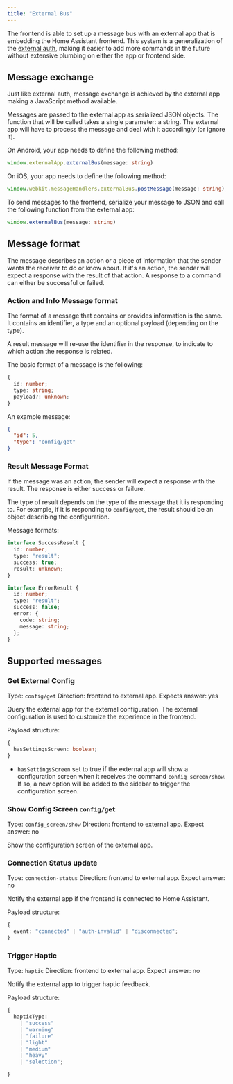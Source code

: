 ```yaml
---
title: "External Bus"
---
```


The frontend is able to set up a message bus with an external app that is embedding the Home Assistant frontend. This system is a generalization of the [external auth](frontend_external_auth.md), making it easier to add more commands in the future without extensive plumbing on either the app or frontend side.

## Message exchange

Just like external auth, message exchange is achieved by the external app making a JavaScript method available.

Messages are passed to the external app as serialized JSON objects. The function that will be called takes a single parameter: a string. The external app will have to process the message and deal with it accordingly (or ignore it).

On Android, your app needs to define the following method:

```ts
window.externalApp.externalBus(message: string)
```

On iOS, your app needs to define the following method:

```ts
window.webkit.messageHandlers.externalBus.postMessage(message: string);
```

To send messages to the frontend, serialize your message to JSON and call the following function from the external app:

```ts
window.externalBus(message: string)
```

## Message format

The message describes an action or a piece of information that the sender wants the receiver to do or know about. If it's an action, the sender will expect a response with the result of that action. A response to a command can either be successful or failed.

### Action and Info Message format

The format of a message that contains or provides information is the same. It contains an identifier, a type and an optional payload (depending on the type).

A result message will re-use the identifier in the response, to indicate to which action the response is related.

The basic format of a message is the following:

```ts
{
  id: number;
  type: string;
  payload?: unknown;
}
```

An example message:

```json
{
  "id": 5,
  "type": "config/get"
}
```

### Result Message Format

If the message was an action, the sender will expect a response with the result. The response is either success or failure.

The type of result depends on the type of the message that it is responding to. For example, if it is responding to `config/get`, the result should be an object describing the configuration.

Message formats:

```ts
interface SuccessResult {
  id: number;
  type: "result";
  success: true;
  result: unknown;
}

interface ErrorResult {
  id: number;
  type: "result";
  success: false;
  error: {
    code: string;
    message: string;
  };
}
```

## Supported messages

### Get External Config

Type: `config/get`
Direction: frontend to external app.
Expects answer: yes

Query the external app for the external configuration. The external configuration is used to customize the experience in the frontend.

Payload structure:

```ts
{
  hasSettingsScreen: boolean;
}
```

- `hasSettingsScreen` set to true if the external app will show a configuration screen when it receives the command `config_screen/show`. If so, a new option will be added to the sidebar to trigger the configuration screen.

### Show Config Screen `config/get`

Type: `config_screen/show`
Direction: frontend to external app.
Expect answer: no

Show the configuration screen of the external app.

### Connection Status update

Type: `connection-status`
Direction: frontend to external app.
Expect answer: no

Notify the external app if the frontend is connected to Home Assistant.

Payload structure:

```ts
{
  event: "connected" | "auth-invalid" | "disconnected";
}
```

### Trigger Haptic

Type: `haptic`
Direction: frontend to external app.
Expect answer: no

Notify the external app to trigger haptic feedback.

Payload structure:

```ts
{
  hapticType:
    | "success"
    | "warning"
    | "failure"
    | "light"
    | "medium"
    | "heavy"
    | "selection";

}
```
